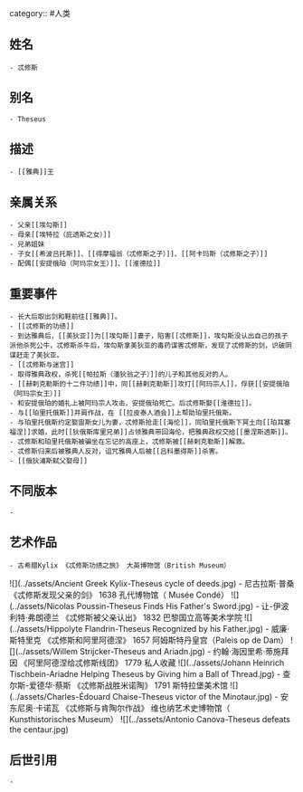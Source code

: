category:: #人类
## 姓名
	- 忒修斯
## 别名
	- Theseus
## 描述
	- [[雅典]]王
## 亲属关系
	- 父亲[[埃勾斯]]
	- 母亲[[埃特拉（庇透斯之女）]]
	- 兄弟姐妹
	- 子女[[希波吕托斯]]、[[得摩福翁（忒修斯之子）]]、[[阿卡玛斯（忒修斯之子）]]
	- 配偶[[安提俄珀（阿玛宗女王）]]、[[淮德拉]]
## 重要事件
	- 长大后取出剑和鞋前往[[雅典]]。
	- [[忒修斯的功绩]]
	- 到达雅典后，[[美狄亚]]为[[埃勾斯]]妻子，陷害[[忒修斯]]，埃勾斯没认出自己的孩子派他杀死公牛，忒修斯杀牛后，埃勾斯拿美狄亚的毒药谋害忒修斯，发现了忒修斯的剑，识破阴谋赶走了美狄亚。
	- [[忒修斯与迷宫]]
	- 取得雅典政权，杀死[[帕拉斯（潘狄翁之子）]]的儿子和其他反对的人。
	- [[赫剌克勒斯的十二件功绩]]中，同[[赫剌克勒斯]]攻打[[阿玛宗人]]，俘获[[安提俄珀（阿玛宗女王）]]
	- 和安提俄珀的婚礼上被阿玛宗人攻击，安提俄珀死亡。后忒修斯娶[[淮德拉]]。
	- 与[[珀里托俄斯]]并肩作战，在 [[拉皮泰人酒会]]上帮助珀里托俄斯。
	- 与珀里托俄斯约定娶宙斯女儿为妻，忒修斯抢走[[海伦]]，同珀里托俄斯下冥土向[[珀耳塞福涅]]求婚，此时[[狄俄斯库里兄弟]]占领雅典带回海伦，把雅典政权交给[[墨涅斯透斯]]。
	- 忒修斯和珀里托俄斯被骗坐在忘记的高座上，忒修斯被[[赫剌克勒斯]]解救。
	- 忒修斯归来后被雅典人反对，诅咒雅典人后被[[吕科墨得斯]]杀害。
	- [[俄狄浦斯弑父娶母]]
## 不同版本
	-
## 艺术作品
	- 古希腊Kylix 《忒修斯功绩之旅》 大英博物馆（British Museum）
 ![](../assets/Ancient Greek Kylix-Theseus cycle of deeds.jpg)
	- 尼古拉斯·普桑 《忒修斯发现父亲的剑》 1638 孔代博物馆（  Musée Condé）
 ![](../assets/Nicolas Poussin-Theseus Finds His Father's Sword.jpg)
	- 让-伊波利特·弗朗德兰 《忒修斯被父亲认出》 1832 巴黎国立高等美术学院
 ![](../assets/Hippolyte Flandrin-Theseus Recognized by his Father.jpg)
	- 威廉·斯特里克 《忒修斯和阿里阿德涅》 1657 阿姆斯特丹皇宫（Paleis op de Dam）
 ![](../assets/Willem Strijcker-Theseus and Ariadn.jpg)
	- 约翰·海因里希·蒂施拜因 《阿里阿德涅给忒修斯线团》 1779 私人收藏
 ![](../assets/Johann Heinrich Tischbein-Ariadne Helping Theseus by Giving him a Ball of Thread.jpg)
	- 查尔斯-爱德华·蔡斯 《忒修斯战胜米诺陶》 1791 斯特拉堡美术馆
 ![](../assets/Charles-Édouard Chaise-Theseus victor of the Minotaur.jpg)
	- 安东尼奥·卡诺瓦 《忒修斯与肯陶尔作战》 维也纳艺术史博物馆（ Kunsthistorisches Museum）
 ![](../assets/Antonio Canova-Theseus defeats the centaur.jpg)
## 后世引用
	-
